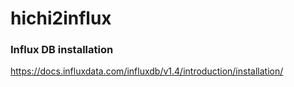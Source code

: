 # hichi2influx

### Influx DB installation
https://docs.influxdata.com/influxdb/v1.4/introduction/installation/
